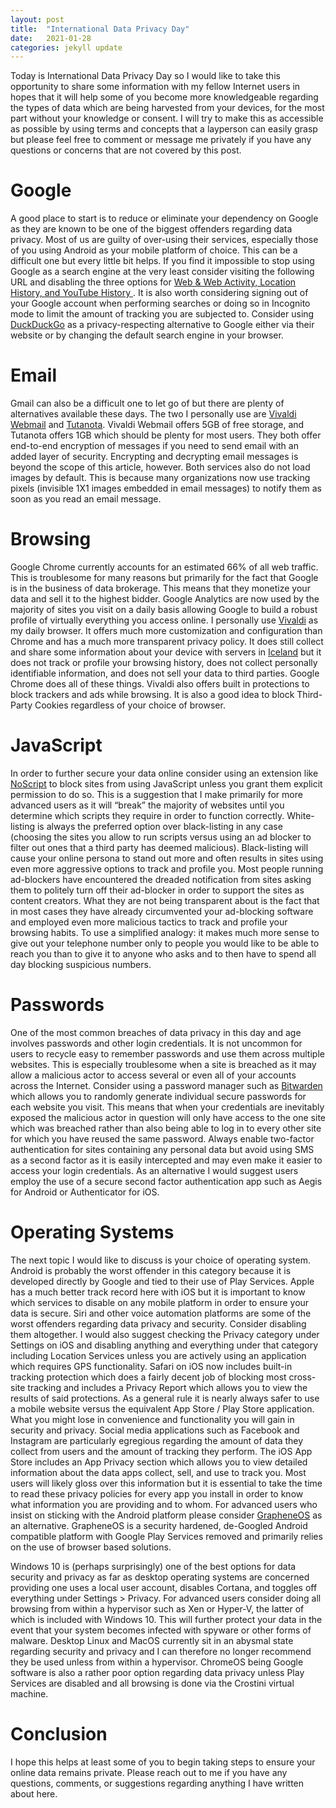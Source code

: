 ```yaml
---
layout: post
title:  "International Data Privacy Day"
date:   2021-01-28
categories: jekyll update
---
```

Today is International Data Privacy Day so I would like to take this opportunity to share some information with my fellow Internet users in hopes that it will help some of you become more knowledgeable regarding the types of data which are being harvested from your devices, for the most part without your knowledge or consent. I will try to make this as accessible as possible by using terms and concepts that a layperson can easily grasp but please feel free to comment or message me privately if you have any questions or concerns that are not covered by this post.

# Google

A good place to start is to reduce or eliminate your dependency on Google as they are known to be one of the biggest offenders regarding data privacy. Most of us are guilty of over-using their services, especially those of you using Android as your mobile platform of choice. This can be a difficult one but every little bit helps. If you find it impossible to stop using Google as a search engine at the very least consider visiting the following URL and disabling the three options for 
<a href="https://myactivity.google.com/myactivity?pli=1" onclick="window.open('https://myactivity.google.com/myactivity?pli=1', '_self');">
Web & Web Activity, Location History, and YouTube History 
</a>. It is also worth considering signing out of your Google account when performing searches or doing so in Incognito mode to limit the amount of tracking you are subjected to. Consider using <a href="https://duckduckgo.com" onclick="window.open('https://duckduckgo.com', '_self');">
DuckDuckGo</a> as a privacy-respecting alternative to Google either via their website or by changing the default search engine in your browser. 

# Email

Gmail can also be a difficult one to let go of but there are plenty of alternatives available these days. The two I personally use are <a href="https://webmail.vivaldi.net" onclick="window.open('https://webmail.vivaldi.net', '_self');">
Vivaldi Webmail</a> and <a href=" https://mail.tutanota.com" onclick="window.open('https://mail.tunanota.com', '_self');">
Tutanota</a>. Vivaldi Webmail offers 5GB of free storage, and Tutanota offers 1GB which should be plenty for most users. They both offer end-to-end encryption of messages if you need to send email with an added layer of security. Encrypting and decrypting email messages is beyond the scope of this article, however. Both services also do not load images by default. This is because many organizations now use tracking pixels (invisible 1X1 images embedded in email messages) to notify them as soon as you read an email message. 

# Browsing 

Google Chrome currently accounts for an estimated 66% of all web traffic. This is troublesome for many reasons but primarily for the fact that Google is in the business of data brokerage. This means that they monetize your data and sell it to the highest bidder. Google Analytics are now used by the majority of sites you visit on a daily basis allowing Google to build a robust profile of virtually everything you access online. I personally use [Vivaldi](https://vivaldi.com/ "Vivaldi") as my daily browser. It offers much more customization and configuration than Chrome and has a much more transparent privacy policy. It does still collect and share some information about your device with servers in [Iceland](https://vivaldi.com/privacy/browser/) but it does not track or profile your browsing history, does not collect personally identifiable information, and does not sell your data to third parties. Google Chrome does all of these things. Vivaldi also offers built in protections to block trackers and ads while browsing. It is also a good idea to block Third-Party Cookies regardless of your choice of browser. 

# JavaScript

In order to further secure your data online consider using an extension like [NoScript](https://noscript.net/) to block sites from using JavaScript unless you grant them explicit permission to do so. This is a suggestion that I make primarily for more advanced users as it will “break” the majority of websites until you determine which scripts they require in order to function correctly. White-listing is always the preferred option over black-listing in any case (choosing the sites you allow to run scripts versus using an ad blocker to filter out ones that a third party has deemed malicious). Black-listing will cause your online persona to stand out more and often results in sites using even more aggressive options to track and profile you. Most people running ad-blockers have encountered the dreaded notification from sites asking them to politely turn off their ad-blocker in order to support the sites as content creators. What they are not being transparent about is the fact that in most cases they have already circumvented your ad-blocking software and employed even more malicious tactics to track and profile your browsing habits. To use a simplified analogy: it makes much more sense to give out your telephone number only to people you would like to be able to reach you than to give it to anyone who asks and to then have to spend all day blocking suspicious numbers. 

# Passwords

One of the most common breaches of data privacy in this day and age involves passwords and other login credentials. It is not uncommon for users to recycle easy to remember passwords and use them across multiple websites. This is especially troublesome when a site is breached as it may allow a malicious actor to access several or even all of your accounts across the Internet. Consider using a password manager such as [Bitwarden](https://bitwarden.com/) which allows you to randomly generate individual secure passwords for each website you visit. This means that when your credentials are inevitably exposed the malicious actor in question will only have access to the one site which was breached rather than also being able to log in to every other site for which you have reused the same password. Always enable two-factor authentication for sites containing any personal data but avoid using SMS as a second factor as it is easily intercepted and may even make it easier to access your login credentials. As an alternative I would suggest users employ the use of a secure second factor authentication app such as Aegis for Android or Authenticator for iOS. 

# Operating Systems

The next topic I would like to discuss is your choice of operating system. Android is probably the worst offender in this category because it is developed directly by Google and tied to their use of Play Services. Apple has a much better track record here with iOS but it is important to know which services to disable on any mobile platform in order to ensure your data is secure. Siri and other voice automation platforms are some of the worst offenders regarding data privacy and security. Consider disabling them altogether. I would also suggest checking the Privacy category under Settings on iOS and disabling anything and everything under that category including Location Services unless you are actively using an application which requires GPS functionality. Safari on iOS now includes built-in tracking protection which does a fairly decent job of blocking most cross-site tracking and includes a Privacy Report which allows you to view the results of said protections. As a general rule it is nearly always safer to use a mobile website versus the equivalent App Store / Play Store application. What you might lose in convenience and functionality you will gain in security and privacy. Social media applications such as Facebook and Instagram are particularly egregious regarding the amount of data they collect from users and the amount of tracking they perform. The iOS App Store includes an App Privacy section which allows you to view detailed information about the data apps collect, sell, and use to track you. Most users will likely gloss over this information but it is essential to take the time to read these privacy policies for every app you install in order to know what information you are providing and to whom. For advanced users who insist on sticking with the Android platform please consider [GrapheneOS](https://grapheneos.org/) as an alternative. GrapheneOS is a security hardened, de-Googled Android compatible platform with Google Play Services removed and primarily relies on the use of browser based solutions. 

Windows 10 is (perhaps surprisingly) one of the best options for data security and privacy as far as desktop operating systems are concerned providing one uses a local user account, disables Cortana, and toggles off everything under Settings > Privacy. For advanced users consider doing all browsing from within a hypervisor such as Xen or Hyper-V, the latter of which is included with Windows 10. This will further protect your data in the event that your system becomes infected with spyware or other forms of malware. Desktop Linux and MacOS  currently sit in an abysmal state regarding security and privacy and I can therefore no longer recommend they be used unless from within a hypervisor. ChromeOS being Google software is also a rather poor option regarding data privacy unless Play Services are disabled and all browsing is done via the Crostini virtual machine. 

# Conclusion

I hope this helps at least some of you to begin taking steps to ensure your online data remains private. Please reach out to me if you have any questions, comments, or suggestions regarding anything I have written about here.







